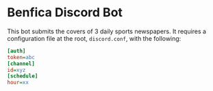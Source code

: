 # Benfica Discord Bot

This bot submits the covers of 3 daily sports newspapers.
It requires a configuration file at the root, `discord.conf`, with the following:

````ini
[auth]
token=abc
[channel]
id=xyz
[schedule]
hour=xx
````
